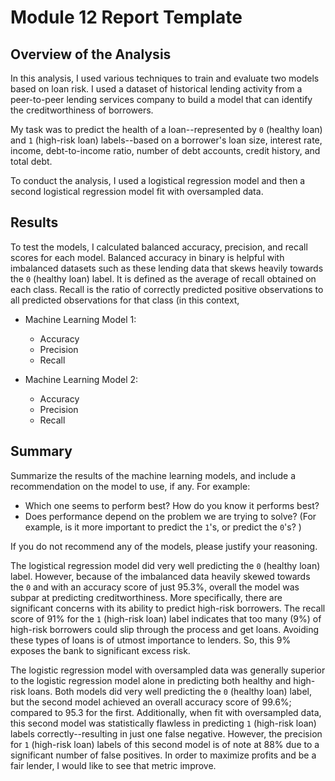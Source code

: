 # Module 12 Report Template

## Overview of the Analysis

In this analysis, I used various techniques to train and evaluate two models based on loan risk. I used a dataset of historical lending activity from a peer-to-peer lending services company to build a model that can identify the creditworthiness of borrowers.

My task was to predict the health of a loan--represented by `0` (healthy loan) and  `1` (high-risk loan) labels--based on a borrower's loan size, interest rate, income, debt-to-income ratio, number of debt accounts, credit history, and total debt.

To conduct the analysis, I used a logistical regression model and then a second logistical regression model fit with oversampled data.

## Results

To test the models, I calculated balanced accuracy, precision, and recall scores for each model. Balanced accuracy in binary is helpful with imbalanced datasets such as these lending data that skews heavily towards the `0` (healthy loan) label. It is defined as the average of recall obtained on each class. Recall is the ratio of correctly predicted positive observations to all predicted observations for that class (in this context, 

* Machine Learning Model 1:
  * Accuracy 
  * Precision
  * Recall

* Machine Learning Model 2:
  * Accuracy 
  * Precision
  * Recall

## Summary

Summarize the results of the machine learning models, and include a recommendation on the model to use, if any. For example:
* Which one seems to perform best? How do you know it performs best?
* Does performance depend on the problem we are trying to solve? (For example, is it more important to predict the `1`'s, or predict the `0`'s? )

If you do not recommend any of the models, please justify your reasoning.

The logistical regression model did very well predicting the `0` (healthy loan) label. However, because of the imbalanced data heavily skewed towards the `0` and with an accuracy score of just 95.3%, overall the model was subpar at predicting creditworthiness. More specifically, there are significant concerns with its ability to predict high-risk borrowers. The recall score of 91% for the `1` (high-risk loan) label indicates that too many (9%) of high-risk borrowers could slip through the process and get loans. Avoiding these types of loans is of utmost importance to lenders. So, this 9% exposes the bank to significant excess risk. 

The logistic regression model with oversampled data was generally superior to the logistic regression model alone in predicting both healthy and high-risk loans. Both models did very well predicting the `0` (healthy loan) label, but the second model achieved an overall accuracy score of 99.6%; compared to 95.3 for the first. Additionally, when fit with oversampled data, this second model was statistically flawless in predicting `1` (high-risk loan) labels correctly--resulting in just one false negative. However, the precision for `1` (high-risk loan) labels of this second model is of note at 88% due to a significant number of false positives. In order to maximize profits and be a fair lender, I would like to see that metric improve. 
